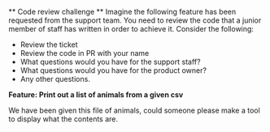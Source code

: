 ** Code review challenge **
Imagine the following feature has been requested from the support team. You need to review the code that a junior member of staff has written in order to achieve it. 
Consider the following:
- Review the ticket
- Review the code in PR with your name
- What questions would you have for the support staff?
- What questions would you have for the product owner?
- Any other questions.

**Feature: Print out a list of animals from a given csv**

We have been given this file of animals, could someone please make a tool to display what the contents are.
